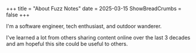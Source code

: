 +++
title = "About Fuzz Notes"
date = 2025-03-15
ShowBreadCrumbs = false
+++

I'm a software engineer, tech enthusiast, and outdoor wanderer. 

I've learned a lot from others sharing content online over the last 3 decades and am hopeful this site could be useful 
to others.